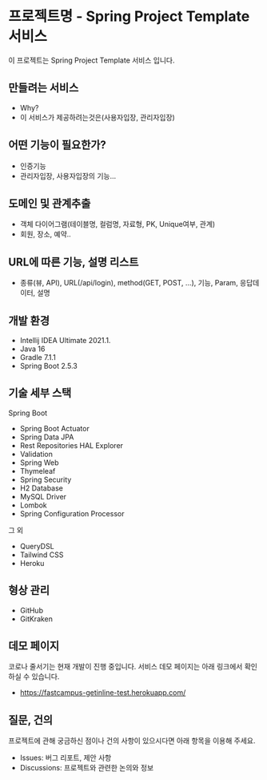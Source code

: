 # 프로젝트명 - Spring Project Template 서비스

이 프로젝트는 Spring Project Template 서비스 입니다.

## 만들려는 서비스

* Why?
* 이 서비스가 제공하려는것은(사용자입장, 관리자입장)

## 어떤 기능이 필요한가?

* 인증기능
* 관리자입장, 사용자입장의 기능...

## 도메인 및 관계추출

* 객체 다이어그램(테이블명, 컬럼명, 자료형, PK, Unique여부, 관계)
* 회원, 장소, 예약..

## URL에 따른 기능, 설명 리스트

* 종류(뷰, API), URL(/api/login), method(GET, POST, ...), 기능, Param, 응답데이터, 설명 

## 개발 환경

* Intellij IDEA Ultimate 2021.1.
* Java 16
* Gradle 7.1.1
* Spring Boot 2.5.3

## 기술 세부 스택

Spring Boot

* Spring Boot Actuator
* Spring Data JPA
* Rest Repositories HAL Explorer
* Validation
* Spring Web
* Thymeleaf
* Spring Security
* H2 Database
* MySQL Driver
* Lombok
* Spring Configuration Processor

그 외

* QueryDSL
* Tailwind CSS
* Heroku

## 형상 관리
* GitHub
* GitKraken

## 데모 페이지

코로나 줄서기는 현재 개발이 진행 중입니다. 서비스 데모 페이지는 아래 링크에서 확인하실 수 있습니다.

* https://fastcampus-getinline-test.herokuapp.com/

## 질문, 건의

프로젝트에 관해 궁금하신 점이나 건의 사항이 있으시다면 아래 항목을 이용해 주세요.

* Issues: 버그 리포트, 제안 사항
* Discussions: 프로젝트와 관련한 논의와 정보